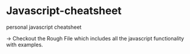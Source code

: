 # Javascript-cheatsheet
personal javascript cheatsheet


-> Checkout the Rough File which includes all the javascript functionality with examples.
